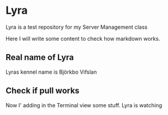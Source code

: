 # Lyra
Lyra is a test repository for my Server Management class

Here I will write some content to check how markdown works. 

## Real name of Lyra

Lyras kennel name is Björkbo Vifslan

## Check if pull works

Now I' adding in the Terminal view some stuff. 
Lyra is watching

